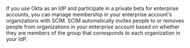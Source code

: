 If you use Okta as an IdP and participate in a private beta for enterprise accounts, you can manage membership in your enterprise account's organizations with SCIM. SCIM automatically invites people to or removes people from organizations in your enterprise account based on whether they are members of the group that corresponds to each organization in your IdP.
